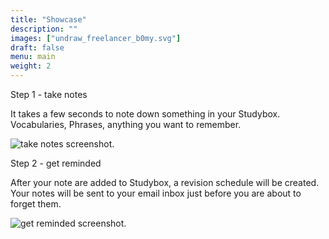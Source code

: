 ```yaml
---
title: "Showcase"
description: ""
images: ["undraw_freelancer_b0my.svg"]
draft: false
menu: main
weight: 2
---
```


Step 1 - take notes

It takes a few seconds to note down something in your Studybox. Vocabularies, Phrases, anything you want to remember.

![take notes screenshot.](./images/step1.png)

Step 2 - get reminded

After your note are added to Studybox, a revision schedule will be created. Your notes will be sent to your email inbox just before you are about to forget them.

![get reminded screenshot.](./images/step2.png)